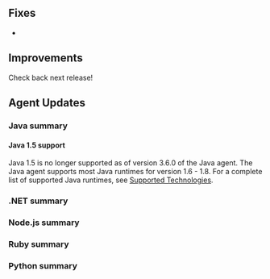 <!--
title: "Contrast 3.6.0 - January 2019"
description: "Contrast 3.6.0 January 2019"
tags: "3.6.0 January Release Notes"
-->


## Fixes

* 

## Improvements

Check back next release! 


## Agent Updates

### Java summary 


#### Java 1.5 support

Java 1.5 is no longer supported as of version 3.6.0 of the Java agent. The Java agent supports most Java runtimes for version 1.6 - 1.8. For a complete list of supported Java runtimes, see 
[Supported Technologies](https://docs.contrastsecurity.com/installation-java.html#java-supported).

### .NET summary 


### Node.js summary 


### Ruby summary 


### Python summary



